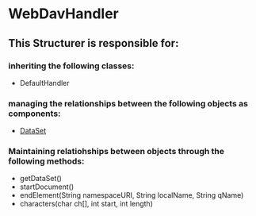 # WebDavHandler
## This Structurer is responsible for:
### inheriting the following classes:
* DefaultHandler
### managing the relationships between the following objects as components:
* [DataSet](../Structurers/DataSet.md) 
### Maintaining relatiohships between objects through the following methods: 
* getDataSet()
* startDocument()
* endElement(String namespaceURI, String localName, String qName)
* characters(char ch[], int start, int length)
